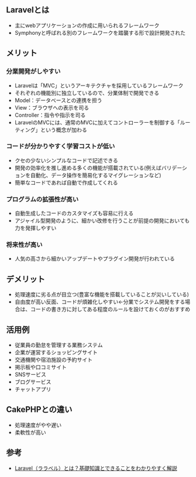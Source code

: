 ## Laravelとは
* 主にwebアプリケーションの作成に用いられるフレームワーク
* Symphonyと呼ばれる別のフレームワークを踏襲する形で設計開発された

## メリット
### 分業開発がしやすい
* Laravelは「MVC」というアーキテクチャを採用しているフレームワーク
* それぞれの機能別に独立しているので、分業体制で開発できる
* Model：データベースとの連携を担う
* View：ブラウザへの表示を司る
* Controller：指令や指示を司る
* LaravelのMVCには、通常のMVCに加えてコントローラーを制御する「ルーティング」という概念が加わる

### コードが分かりやすく学習コストが低い
* クセの少ないシンプルなコードで記述できる
* 開発の効率化を推し進める多くの機能が搭載されている(例えばバリデーションを自動化、データ操作を簡易化するマイグレーションなど)
* 簡単なコードであれば自動で作成してくれる

### プログラムの拡張性が高い
* 自動生成したコードのカスタマイズも容易に行える
* アジャイル型開発のように、細かい改修を行うことが前提の開発においても力を発揮しやすい

### 将来性が高い
* 人気の高さから細かいアップデートやプラグイン開発が行われている

## デメリット
* 処理速度に劣る点が目立つ(豊富な機能を搭載していることが災いしている)
* 自由度が高い反面、コードが煩雑化しやすい←分業でシステム開発をする場合は、コードの書き方に対してある程度のルールを設けておくのがおすすめ

## 活用例
* 従業員の勤怠を管理する業務システム
* 企業が運営するショッピングサイト
* 交通機関や宿泊施設の予約サイト
* 掲示板や口コミサイト
* SNSサービス
* ブログサービス
* チャットアプリ

## CakePHPとの違い
* 処理速度がやや遅い
* 柔軟性が高い

## 参考
* [Laravel（ララベル）とは？基礎知識とできることをわかりやすく解説](https://hnavi.co.jp/knowledge/blog/laravel/)
